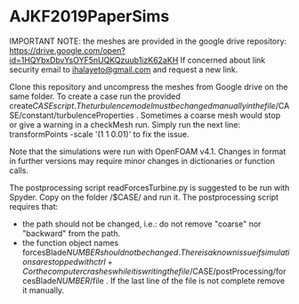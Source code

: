 # AJKF2019PaperSims

IMPORTANT NOTE: the meshes are provided in the google drive repository: https://drive.google.com/open?id=1HQYbxDbvYsOYF5nUQKQzuub1izK62aKH
If concerned about link security email to ihalayeto@gmail.com and request a new link.

Clone this repository and uncompress the meshes from Google drive on the same folder.
To create a case run the provided create$CASE script.
The turbulence model must be changed manually in the file /$CASE/constant/turbulenceProperties .
Sometimes a coarse mesh would stop or give a warning in a checkMesh run. Simply run the next line:
  transformPoints -scale '(1 1 0.01)'
to fix the issue.

Note that the simulations were run with OpenFOAM v4.1. Changes in format in further versions may require minor changes in dictionaries or function calls.

The postprocessing script readForcesTurbine.py is suggested to be run with Spyder. Copy on the folder /$CASE/ and run it.
The postprocessing script requires that:
  * the path should not be changed, i.e.: do not remove "coarse" nor "backward" from the path.
  * the function object names forcesBlade$NUMBER should not be changed.
There is a known issue if simulations are stopped with ctrl+C or the computer crashes while it is writing the file /$CASE/postProcessing/forcesBlade$NUMBER/$file . If the last line of the file is not complete remove it manually.
